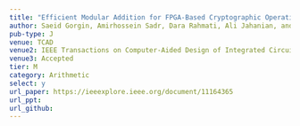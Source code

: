 ```yaml
---
title: "Efficient Modular Addition for FPGA-Based Cryptographic Operations"
author: Saeid Gorgin, Amirhossein Sadr, Dara Rahmati, Ali Jahanian, and Jungrae Kim
pub-type: J
venue: TCAD
venue2: IEEE Transactions on Computer-Aided Design of Integrated Circuits and Systems
venue3: Accepted
tier: M
category: Arithmetic
select: y
url_paper: https://ieeexplore.ieee.org/document/11164365
url_ppt:
url_github:
---
```

